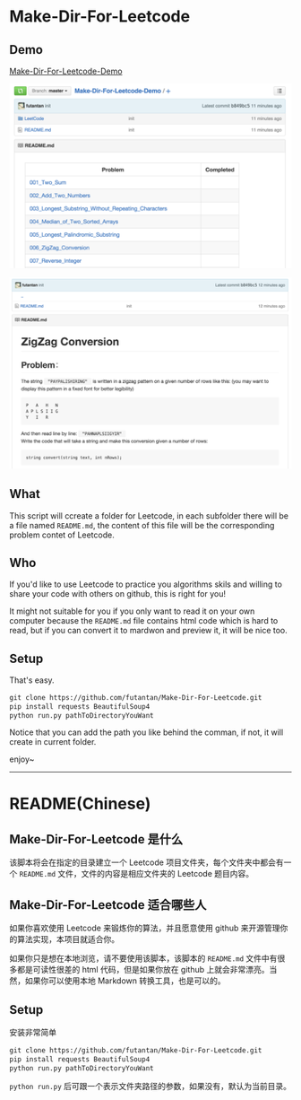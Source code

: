 Make-Dir-For-Leetcode
=====================
## Demo

[Make-Dir-For-Leetcode-Demo](https://github.com/futantan/Make-Dir-For-LeetCode-Demo)

![](/img/image1.png)

![](/img/image2.png)

## What

This script will ccreate a folder for Leetcode, in each subfolder there will be a file named `README.md`, the content of this file will be the corresponding problem contet of Leetcode.

## Who

If you'd like to use Leetcode to practice you algorithms skils and willing to share your code with others on github, this is right for you!

It might not suitable for you if you only want to read it on your own computer because the `README.md` file contains html code which is hard to read, but if you can convert it to mardwon and preview it, it will be nice too.

## Setup

That's easy.

```
git clone https://github.com/futantan/Make-Dir-For-Leetcode.git
pip install requests BeautifulSoup4
python run.py pathToDirectoryYouWant
```

Notice that you can add the path you like behind the comman, if not, it will create in current folder.

enjoy~

---
README(Chinese)
===============

## Make-Dir-For-Leetcode 是什么

该脚本将会在指定的目录建立一个 Leetcode 项目文件夹，每个文件夹中都会有一个 `README.md` 文件，文件的内容是相应文件夹的 Leetcode 题目内容。

## Make-Dir-For-Leetcode 适合哪些人

如果你喜欢使用 Leetcode 来锻炼你的算法，并且愿意使用 github 来开源管理你的算法实现，本项目就适合你。

如果你只是想在本地浏览，请不要使用该脚本，该脚本的 `README.md` 文件中有很多都是可读性很差的 html 代码，但是如果你放在 github 上就会非常漂亮。当然，如果你可以使用本地 Markdown 转换工具，也是可以的。

## Setup

安装非常简单

```
git clone https://github.com/futantan/Make-Dir-For-Leetcode.git
pip install requests BeautifulSoup4
python run.py pathToDirectoryYouWant
```

`python run.py` 后可跟一个表示文件夹路径的参数，如果没有，默认为当前目录。
